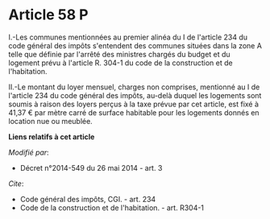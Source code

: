 # Article 58 P

I.-Les communes mentionnées au premier alinéa du I de l'article 234 du code général des impôts s'entendent des communes
situées dans la zone A telle que définie par l'arrêté des ministres chargés du budget et du logement prévu à l'article R.
304-1 du code de la construction et de l'habitation. 

II.-Le montant du loyer mensuel, charges non comprises, mentionné au I de l'article 234 du code général des impôts, au-delà
duquel les logements sont soumis à raison des loyers perçus à la taxe prévue par cet article, est fixé à 41,37 € par mètre
carré de surface habitable pour les logements donnés en location nue ou meublée.

**Liens relatifs à cet article**

_Modifié par_:

  - Décret n°2014-549 du 26 mai 2014 - art. 3

_Cite_:

  - Code général des impôts, CGI. - art. 234
  - Code de la construction et de l'habitation. - art. R304-1
